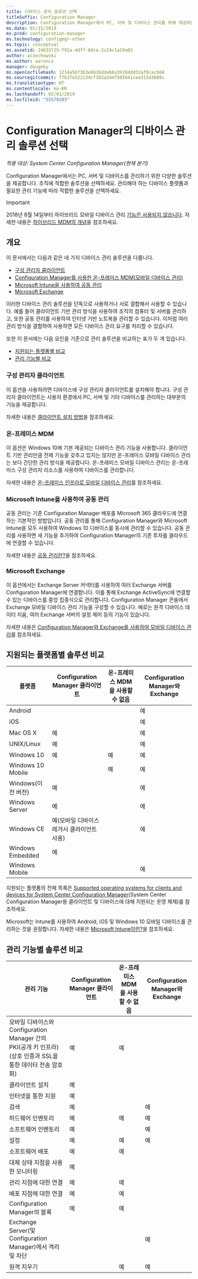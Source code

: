 ```yaml
---
title: 디바이스 관리 솔루션 선택
titleSuffix: Configuration Manager
description: Configuration Manager에서 PC, 서버 및 디바이스 관리를 위해 제공하는 솔루션에 대해 알아봅니다.
ms.date: 01/31/2019
ms.prod: configuration-manager
ms.technology: configmgr-other
ms.topic: conceptual
ms.assetid: 24633725-791a-4df7-8dce-2c24c1a19a03
author: aczechowski
ms.author: aaroncz
manager: dougeby
ms.openlocfilehash: 1214a5b73b3e6b1bddab8a3918ddd32af0cacb68
ms.sourcegitcommit: f7b2fe522134cf102a3447505841cee315d3680c
ms.translationtype: HT
ms.contentlocale: ko-KR
ms.lasthandoff: 02/01/2019
ms.locfileid: "55570203"
---
```

# <a name="choose-a-device-management-solution-for-configuration-manager"></a>Configuration Manager의 디바이스 관리 솔루션 선택

*적용 대상: System Center Configuration Manager(현재 분기)*

Configuration Manager에서는 PC, 서버 및 디바이스를 관리하기 위한 다양한 솔루션을 제공합니다. 조직에 적합한 솔루션을 선택하세요. 관리해야 하는 디바이스 플랫폼과 필요한 관리 기능에 따라 적합한 솔루션을 선택하세요.  


> [!Important]  
> 2018년 8월 14일부터 하이브리드 모바일 디바이스 관리 [기능은 사용되지 않습니다](/sccm/core/plan-design/changes/deprecated/removed-and-deprecated-cmfeatures). 자세한 내용은 [하이브리드 MDM의 개념](/sccm/mdm/understand/hybrid-mobile-device-management)을 참조하세요.<!--Intune feature 2683117-->  
<!-- SCCMDocs issue 1197 -->



## <a name="overview"></a>개요

이 문서에서는 다음과 같은 네 가지 디바이스 관리 솔루션을 다룹니다. 
- [구성 관리자 클라이언트](#bkmk_sccm)
- [Configuration Manager를 사용한 온-프레미스 MDM(모바일 디바이스 관리)](#bkmk_opmdm)
- [Microsoft Intune을 사용하여 공동 관리](#bkmk_intune)
- [Microsoft Exchange](#bkmk_opmdm)

이러한 디바이스 관리 솔루션을 단독으로 사용하거나 서로 결합해서 사용할 수 있습니다. 예를 들어 클라이언트 기반 관리 방식을 사용하여 조직의 컴퓨터 및 서버를 관리하고, 또한 공동 관리를 사용하여 인터넷 기반 노트북을 관리할 수 있습니다. 이처럼 여러 관리 방식을 결합하여 사용하면 모든 디바이스 관리 요구를 처리할 수 있습니다.  

또한 이 문서에는 다음 요인을 기준으로 관리 솔루션을 비교하는 표가 두 개 있습니다. 
- [지원되는 플랫폼별 비교](#bkmk_comp1)
- [관리 기능별 비교](#bkmk_comp2)


### <a name="bkmk_sccm"></a> 구성 관리자 클라이언트  

이 옵션을 사용하려면 디바이스에 구성 관리자 클라이언트를 설치해야 합니다. 구성 관리자 클라이언트는 사용자 환경에서 PC, 서버 및 기타 디바이스를 관리하는 대부분의 기능을 제공합니다. 

자세한 내용은 [클라이언트 설치 방법](/sccm/core/clients/deploy/plan/client-installation-methods)을 참조하세요.  


### <a name="bkmk_opmdm"></a> 온-프레미스 MDM  

이 옵션은 Windows 10에 기본 제공되는 디바이스 관리 기능을 사용합니다. 클라이언트 기반 관리만큼 전체 기능을 갖추고 있지는 않지만 온-프레미스 모바일 디바이스 관리는 보다 간단한 관리 방식을 제공합니다. 온-프레미스 모바일 디바이스 관리는 온-프레미스 구성 관리자 리소스를 사용하여 디바이스를 관리합니다.  

자세한 내용은 [온-프레미스 인프라로 모바일 디바이스 관리](/sccm/mdm/understand/manage-mobile-devices-with-on-premises-infrastructure)를 참조하세요.  


### <a name="bkmk_comanage"></a> Microsoft Intune을 사용하여 공동 관리

공동 관리는 기존 Configuration Manager 배포를 Microsoft 365 클라우드에 연결하는 기본적인 방법입니다. 공동 관리를 통해 Configuration Manager와 Microsoft Intune을 모두 사용하여 Windows 10 디바이스를 동시에 관리할 수 있습니다. 공동 관리를 사용하면 새 기능을 추가하여 Configuration Manager의 기존 투자를 클라우드에 연결할 수 있습니다. 

자세한 내용은 [공동 관리란?](/sccm/comanage/overview)을 참조하세요.  


### <a name="bkmk_exchange"></a> Microsoft Exchange  

이 옵션에서는 Exchange Server 커넥터를 사용하여 여러 Exchange 서버를 Configuration Manager에 연결합니다. 이를 통해 Exchange ActiveSync에 연결할 수 있는 디바이스를 중앙 집중식으로 관리합니다. Configuration Manager 콘솔에서 Exchange 모바일 디바이스 관리 기능을 구성할 수 있습니다. 예로는 원격 디바이스 데이터 지움, 여러 Exchange 서버의 설정 제어 등의 기능이 있습니다.

자세한 내용은 [Configuration Manager와 Exchange를 사용하여 모바일 디바이스 관리](/sccm/mdm/deploy-use/manage-mobile-devices-with-exchange-activesync)를 참조하세요.  



## <a name="bkmk_comp1"></a> 지원되는 플랫폼별 솔루션 비교  

|플랫폼|Configuration Manager 클라이언트|온-프레미스 MDM을 사용할 수 없음|Configuration Manager와 Exchange|  
|--------|----------------------------|---------------|-----------------------------------|  
|Android| | |예|  
|iOS| | |예|  
|Mac OS X|예| |예|  
|UNIX/Linux|예| |예|  
|Windows 10|예|예|예|  
|Windows 10 Mobile| |예|예|  
|Windows(이전 버전)|예| |예|  
|Windows Server|예| |예|  
|Windows CE|예(모바일 디바이스 레거시 클라이언트 사용)| |예|  
|Windows Embedded|예| | |  
|Windows Mobile| | |예|  

지원되는 플랫폼의 전체 목록은 [Supported operating systems for clients and devices for System Center Configuration Manager](configs/supported-operating-systems-for-clients-and-devices.md)(System Center Configuration Manager용 클라이언트 및 디바이스에 대해 지원되는 운영 체제)를 참조하세요.

Microsoft는 Intune를 사용하여 Android, iOS 및 Windows 10 모바일 디바이스를 관리하는 것을 권장합니다. 자세한 내용은 [Microsoft Intune이란?](https://docs.microsoft.com/intune/what-is-intune)을 참조하세요.



##  <a name="bkmk_comp2"></a> 관리 기능별 솔루션 비교  

|관리 기능|Configuration Manager 클라이언트|온-프레미스 MDM을 사용할 수 없음|Configuration Manager와 Exchange|  
|--------|----------------------------|---------------|-----------------------------------|  
|모바일 디바이스와 Configuration Manager 간의 PKI(공개 키 인프라)(상호 인증과 SSL을 통한 데이터 전송 암호화)|예|예| |  
|클라이언트 설치|예| | |  
|인터넷을 통한 지원|예| | |  
|검색|예| |예|  
|하드웨어 인벤토리|예|예|예|  
|소프트웨어 인벤토리|예| |예|  
|설정|예|예|예|  
|소프트웨어 배포|예|예| |  
|대체 상태 지점을 사용한 모니터링|예| | |  
|관리 지점에 대한 연결|예|예| |  
|배포 지점에 대한 연결|예|예| |  
|Configuration Manager의 블록|예|예| |  
|Exchange Server(및 Configuration Manager)에서 격리 및 차단| | |예|  
|원격 지우기| |예|예|  


